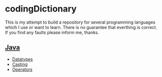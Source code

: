 # codingDictionary

This is my attempt to build a repository for several programming languages which I use or want to learn.
There is no guarantee that everthing is correct. If you find any faults please inform me, thanks.

## [Java](https://github.com/EnesSabi/codingDictionary/blob/main/java.md)

* [Datatypes](https://github.com/EnesSabi/codingDictionary/blob/main/java.md#datatypes)
* [Casting](https://github.com/EnesSabi/codingDictionary/blob/main/java.md#casting)
* [Operators](https://github.com/EnesSabi/codingDictionary/blob/main/java.md#operators)

